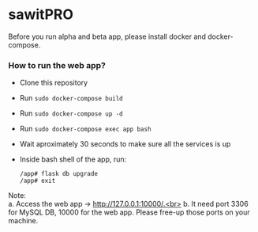 # sawitPRO #

Before you run alpha and beta app, please install docker and docker-compose.

### How to run the web app? ###

* Clone this repository
* Run `sudo docker-compose build`
* Run `sudo docker-compose up -d`
* Run `sudo docker-compose exec app bash`
* Wait aproximately 30 seconds to make sure all the services is up
* Inside bash shell of the app, run:

  ```
  /app# flask db upgrade
  /app# exit
  ```
  
Note: <br>
a. Access the web app -> http://127.0.0.1:10000/.<br>
b. It need port 3306 for MySQL DB, 10000 for the web app. Please free-up those ports on your machine.
